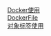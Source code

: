 


&emsp; [Docker使用](/docs/devAndOps/docker/command.md)  
&emsp; [DockerFile](/docs/devAndOps/docker/file.md)  
&emsp; [对象标签使用](/docs/devAndOps/docker/objectLabel.md)  